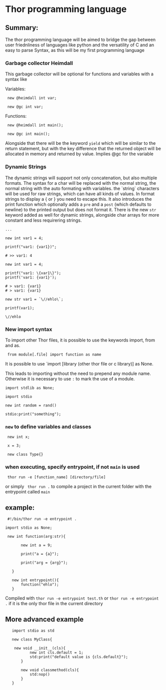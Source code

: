 # Thor programming language

## Summary:

The thor programming language will be aimed to bridge the gap between user friednliness
of languages like python and the versatility of C and an easy to parse Syntax, as this
will be my first programming language

### Garbage collector Heimdall

This garbage collector will be optional for functions and variables with a syntax like

 Variables:
~~~
 new @heimdall int var;

 new @gc int var;  
~~~

 Functions:

~~~
 new @heimdall int main();

 new @gc int main(); 
 ~~~

Alongside that there will be the keyword `yield` which will be similar to the return statement,
but with the key difference that the returned object will be allocated in memory and returned 
by value. Implies @gc for the variable


### Dynamic Strings

The dynamic strings will support not only concatenation, but also multiple formats.
The syntax for a char will be replaced with the normal string, the normal string with the auto
formating with variables. the \`string\` characters will be used for raw strings, which can 
have all kinds of values. In format strings to display a { or } you need to escape this.
It also introduces the print function which optionally adds a `pre` and a `post`
(which defaults to newline) to the printed output but does not format it.
There is the new `str` keyword added as well for dynamic strings, alongside char
arrays for more constant and less requirering strings.

~~~
...

new int var1 = 4; 

printf("var1: {var1})";

# >> var1: 4

new int var1 = 4;

printf("var1: \{var1\}"); 
printf('var1: {var1}');

# > var1: {var1}
# > var1: {var1} 

new str var1 = `\//ehlo\`;

printf(var1);

\//ehlo
~~~

###  New import syntax

To import other Thor files, it is possible to use the keywords import, from and as.

``` from module[.file] import function as name```

It is possible to use `import [library (other thor file or c library)] as None.

This leads to importing without the need to prepend any module name. Otherwise it 
is necessary to use `:` to mark the use of a module.

```
import stdlib as None;

import stdio 

new int random = rand()

stdio:print("something");

```

### `new` to define variables and classes

```
 new int x;

 x = 3;

 new class Type{}
 ```
   

### when executing, specify entrypoint, if not `main` is used

` thor run -e [function_name] [directory/file]`

or simply ` thor run .` to compile a project in the current folder with the entrypoint 
called `main`

## example:
```
 #!/bin/thor run -e entrypoint . 

import stdio as None;

 new int function(arg:str){
   
       new int a = 9;
 
       print("a = {a}");

       print("arg = {arg}");

   }

   new int entrypoint(){
       function("ehlo");
   }
```

Compiled with `thor run -e entrypoint test.th` or `thor run -e entrypoint .` if 
it is the only thor file in the current directory



## More advanced example
```
   import stdio as std

   new class MyClass{
       
    new void __init__(cls){
           new int cls.default = 1;
           std:print("default value is {cls.default}");
       }

       new void classmethod(cls){
           std:nop()
       }
   }
   ```
